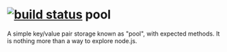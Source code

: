 [![build status](https://secure.travis-ci.org/samyakbhuta/pool.js.png)](http://travis-ci.org/samyakbhuta/pool.js)
pool
====
A simple key/value pair storage known as "pool", with expected methods. It is nothing more than a way to explore node.js.


 
